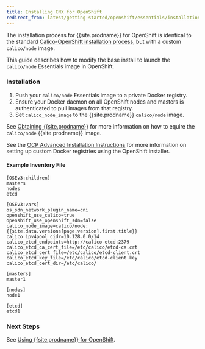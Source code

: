 ```yaml
---
title: Installing CNX for OpenShift
redirect_from: latest/getting-started/openshift/essentials/installation
---
```


The installation process for {{site.prodname}} for OpenShift is identical to the
standard [Calico-OpenShift installation process](../installation), but with a custom `calico/node` image.

This guide describes how to modify the base install to launch the `calico/node` Essentials image in OpenShift.

### Installation

1. Push your `calico/node` Essentials image to a private Docker registry.
2. Ensure your Docker daemon on all OpenShift nodes and masters is authenticated to pull images from that registry.
3. Set `calico_node_image` to the {{site.prodname}} `calico/node` image.

See [Obtaining {{site.prodname}}][obtaining-essentials] for more information
on how to equire the `calico/node` {{site.prodname}} image.

See the [OCP Advanced Installation Instructions][ocp-advanced-install] for more 
information on setting up custom Docker registries using the OpenShift installer.

#### Example Inventory File

```
[OSEv3:children]
masters
nodes
etcd

[OSEv3:vars]
os_sdn_network_plugin_name=cni
openshift_use_calico=true
openshift_use_openshift_sdn=false
calico_node_image=calico/node:{{site.data.versions[page.version].first.title}}
calico_ipv4pool_cidr=10.128.0.0/14
calico_etcd_endpoints=http://calico-etcd:2379
calico_etcd_ca_cert_file=/etc/calico/etcd-ca.crt
calico_etcd_cert_file=/etc/calico/etcd-client.crt
calico_etcd_key_file=/etc/calico/etcd-client.key
calico_etcd_cert_dir=/etc/calico/

[masters]
master1

[nodes]
node1

[etcd]
etcd1
```

### Next Steps

See [Using {{site.prodname}} for OpenShift](usage).

[obtaining-essentials]: {{site.baseurl}}/{{page.version}}/getting-started/essentials/
[ocp-advanced-install]: https://access.redhat.com/documentation/en-us/openshift_container_platform/3.6/html-single/installation_and_configuration/#system-requirements
